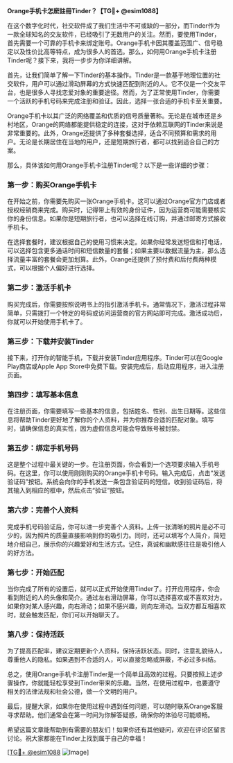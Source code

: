 **Orange手机卡怎麽註冊Tinder？【TG💪+ @esim1088】**

在这个数字化时代，社交软件成了我们生活中不可或缺的一部分，而Tinder作为一款全球知名的交友软件，已经吸引了无数用户的关注。然而，要使用Tinder，首先需要一个可靠的手机卡来绑定账号。Orange手机卡因其覆盖范围广、信号稳定以及性价比高等特点，成为很多人的首选。那么，如何用Orange手机卡注册Tinder呢？接下来，我将一步步为你详细讲解。

首先，让我们简单了解一下Tinder的基本操作。Tinder是一款基于地理位置的社交软件，用户可以通过滑动屏幕的方式快速匹配到附近的人。它不仅是一个交友平台，也是很多人寻找恋爱对象的重要途径。然而，为了正常使用Tinder，你需要一个活跃的手机号码来完成注册和验证。因此，选择一张合适的手机卡至关重要。

Orange手机卡以其广泛的网络覆盖和优质的信号质量著称。无论是在城市还是乡村地区，Orange的网络都能提供稳定的连接，这对于依赖互联网的Tinder来说是非常重要的。此外，Orange还提供了多种套餐选择，适合不同预算和需求的用户。无论是长期居住在当地的用户，还是短期旅行者，都可以找到适合自己的方案。

那么，具体该如何用Orange手机卡注册Tinder呢？以下是一些详细的步骤：

### **第一步：购买Orange手机卡**
在开始之前，你需要先购买一张Orange手机卡。这可以通过Orange官方门店或者授权经销商来完成。购买时，记得带上有效的身份证件，因为运营商可能需要核实你的身份信息。如果你是短期旅行者，也可以选择在线订购，并通过邮寄方式接收手机卡。

在选择套餐时，建议根据自己的使用习惯来决定。如果你经常发送短信和打电话，可以选择包含更多通话时间和短信数量的套餐；如果主要以数据流量为主，那么选择流量丰富的套餐会更加划算。此外，Orange还提供了预付费和后付费两种模式，可以根据个人偏好进行选择。

### **第二步：激活手机卡**
购买完成后，你需要按照说明书上的指引激活手机卡。通常情况下，激活过程非常简单，只需拨打一个特定的号码或访问运营商的官方网站即可完成。激活成功后，你就可以开始使用手机卡了。

### **第三步：下载并安装Tinder**
接下来，打开你的智能手机，下载并安装Tinder应用程序。Tinder可以在Google Play商店或Apple App Store中免费下载。安装完成后，启动应用程序，进入注册页面。

### **第四步：填写基本信息**
在注册页面，你需要填写一些基本的信息，包括姓名、性别、出生日期等。这些信息将帮助Tinder更好地了解你的个人资料，并为你推荐合适的匹配对象。填写时，请确保信息的真实性，因为虚假信息可能会导致账号被封禁。

### **第五步：绑定手机号码**
这是整个过程中最关键的一步。在注册页面，你会看到一个选项要求输入手机号码。在这里，你可以使用刚刚购买的Orange手机卡号码。输入完成后，点击“发送验证码”按钮。系统会向你的手机发送一条包含验证码的短信。收到验证码后，将其输入到相应的框中，然后点击“验证”按钮。

### **第六步：完善个人资料**
完成手机号码验证后，你可以进一步完善个人资料。上传一张清晰的照片是必不可少的，因为照片的质量直接影响到你的吸引力。同时，还可以填写个人简介，简短地介绍自己，展示你的兴趣爱好和生活方式。记住，真诚和幽默感往往是吸引他人的好方法。

### **第七步：开始匹配**
当你完成了所有的设置后，就可以正式开始使用Tinder了。打开应用程序，你会看到附近的人的头像和简介。通过左右滑动屏幕，你可以选择喜欢或不喜欢对方。如果你对某人感兴趣，向右滑动；如果不感兴趣，则向左滑动。当双方都互相喜欢时，就会触发匹配，你们可以开始聊天了。

### **第八步：保持活跃**
为了提高匹配率，建议定期更新个人资料，保持活跃状态。同时，注意礼貌待人，尊重他人的隐私。如果遇到不合适的人，可以直接忽略或屏蔽，不必过多纠结。

总之，使用Orange手机卡注册Tinder是一个简单且高效的过程。只要按照上述步骤操作，你就能轻松享受到Tinder带来的乐趣。当然，在使用过程中，也要遵守相关的法律法规和社会公德，做一个文明的用户。

最后，提醒大家，如果你在使用过程中遇到任何问题，可以随时联系Orange客服寻求帮助。他们通常会在第一时间为你解答疑惑，确保你的体验尽可能顺畅。

希望这篇文章能帮助到有需要的朋友们！如果你还有其他疑问，欢迎在评论区留言讨论。祝大家都能在Tinder上找到属于自己的幸福！

[[TG💪+ @esim1088](https://t.me/s/esim1088) ![Image](https://i.postimg.cc/4NQfJmqS/Snipaste-2025-05-13-00-14-12.png)]